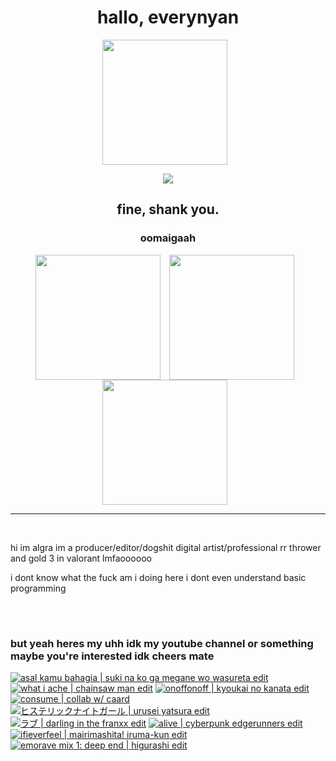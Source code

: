 <h1 align="center">hallo, everynyan</h1>
<p align="center"><img align="center" height="200px" style="padding-right:10;" src="https://github.com/AlgraMatron/AlgraMatron/blob/main/gif/hallo-everynyan.gif"></p>

<p align="center"><img src="https://readme-typing-svg.demolab.com?font=helvetica&weight=700&size=24&duration=2000&pause=500&center=true&width=500&lines=how+are+you%3F"></p>

<h2 align="center">fine, shank you.</h2>

<h3 align="center">oomaigaah</h3>
<div align="center">
<img align="center" height="200px" style="padding-right:10;" src="https://media.tenor.com/of_mwJmMNbsAAAAC/azumanga-azumanga-daioh.gif">
<img align="center" height="200px" style="padding-right:10;" src="https://media.tenor.com/0BUW9CWyqccAAAAC/osaka-live-reaction.gif">
<img align="center" height="200px" style="padding-right:10;" src="https://github.com/AlgraMatron/AlgraMatron/blob/main/gif/thereisnoescape.gif">
</div>

---

<br>
<p>hi im algra im a producer/editor/dogshit digital artist/professional rr thrower and gold 3 in valorant lmfaoooooo</p>
<p>i dont know what the fuck am i doing here i dont even understand basic programming</p>
<br>

#

### but yeah heres my uhh idk my youtube channel or something maybe you're interested idk cheers mate

<!-- BEGIN YOUTUBE-CARDS -->
[![asal kamu bahagia | suki na ko ga megane wo wasureta edit](https://ytcards.demolab.com/?id=zmPLCbAcn0c&title=asal+kamu+bahagia+%7C+suki+na+ko+ga+megane+wo+wasureta+edit&lang=en&timestamp=1692799325&background_color=%230d1117&title_color=%23ffffff&stats_color=%23dedede&max_title_lines=1&width=250&border_radius=5 "asal kamu bahagia | suki na ko ga megane wo wasureta edit")](https://www.youtube.com/watch?v=zmPLCbAcn0c)
[![what i ache | chainsaw man edit](https://ytcards.demolab.com/?id=8LmbXsmZUik&title=what+i+ache+%7C+chainsaw+man+edit&lang=en&timestamp=1681925094&background_color=%230d1117&title_color=%23ffffff&stats_color=%23dedede&max_title_lines=1&width=250&border_radius=5 "what i ache | chainsaw man edit")](https://www.youtube.com/watch?v=8LmbXsmZUik)
[![onoffonoff | kyoukai no kanata edit](https://ytcards.demolab.com/?id=jCMdmMrepUc&title=onoffonoff+%7C+kyoukai+no+kanata+edit&lang=en&timestamp=1675093885&background_color=%230d1117&title_color=%23ffffff&stats_color=%23dedede&max_title_lines=1&width=250&border_radius=5 "onoffonoff | kyoukai no kanata edit")](https://www.youtube.com/watch?v=jCMdmMrepUc)
[![consume | collab w/ caard](https://ytcards.demolab.com/?id=2bqxrl7pnJ0&title=consume+%7C+collab+w%2F+caard&lang=en&timestamp=1674813744&background_color=%230d1117&title_color=%23ffffff&stats_color=%23dedede&max_title_lines=1&width=250&border_radius=5 "consume | collab w/ caard")](https://www.youtube.com/watch?v=2bqxrl7pnJ0)
[![ヒステリックナイトガール | urusei yatsura edit](https://ytcards.demolab.com/?id=7s60NTXNiIk&title=%E3%83%92%E3%82%B9%E3%83%86%E3%83%AA%E3%83%83%E3%82%AF%E3%83%8A%E3%82%A4%E3%83%88%E3%82%AC%E3%83%BC%E3%83%AB+%7C+urusei+yatsura+edit&lang=en&timestamp=1669998970&background_color=%230d1117&title_color=%23ffffff&stats_color=%23dedede&max_title_lines=1&width=250&border_radius=5 "ヒステリックナイトガール | urusei yatsura edit")](https://www.youtube.com/watch?v=7s60NTXNiIk)
[![ラブ | darling in the franxx edit](https://ytcards.demolab.com/?id=YbHtZcLNvNo&title=%E3%83%A9%E3%83%96+%7C+darling+in+the+franxx+edit&lang=en&timestamp=1669998601&background_color=%230d1117&title_color=%23ffffff&stats_color=%23dedede&max_title_lines=1&width=250&border_radius=5 "ラブ | darling in the franxx edit")](https://www.youtube.com/watch?v=YbHtZcLNvNo)
[![alive | cyberpunk edgerunners edit](https://ytcards.demolab.com/?id=KvV1UXU8QVU&title=alive+%7C+cyberpunk+edgerunners+edit&lang=en&timestamp=1667144610&background_color=%230d1117&title_color=%23ffffff&stats_color=%23dedede&max_title_lines=1&width=250&border_radius=5 "alive | cyberpunk edgerunners edit")](https://www.youtube.com/watch?v=KvV1UXU8QVU)
[![ifieverfeel | mairimashita! iruma-kun edit](https://ytcards.demolab.com/?id=1aAOoKghqq0&title=ifieverfeel+%7C+mairimashita%21+iruma-kun+edit&lang=en&timestamp=1662642932&background_color=%230d1117&title_color=%23ffffff&stats_color=%23dedede&max_title_lines=1&width=250&border_radius=5 "ifieverfeel | mairimashita! iruma-kun edit")](https://www.youtube.com/watch?v=1aAOoKghqq0)
[![emorave mix 1: deep end | higurashi edit](https://ytcards.demolab.com/?id=yoI1OkfwVxI&title=emorave+mix+1%3A+deep+end+%7C+higurashi+edit&lang=en&timestamp=1660299833&background_color=%230d1117&title_color=%23ffffff&stats_color=%23dedede&max_title_lines=1&width=250&border_radius=5 "emorave mix 1: deep end | higurashi edit")](https://www.youtube.com/watch?v=yoI1OkfwVxI)
<!-- END YOUTUBE-CARDS -->
